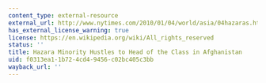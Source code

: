 ```yaml
---
content_type: external-resource
external_url: http://www.nytimes.com/2010/01/04/world/asia/04hazaras.html?pagewanted=all
has_external_license_warning: true
license: https://en.wikipedia.org/wiki/All_rights_reserved
status: ''
title: Hazara Minority Hustles to Head of the Class in Afghanistan
uid: f0313ea1-1b72-4cd4-9456-c02bc405c3bb
wayback_url: ''
---
```

